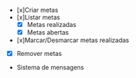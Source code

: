- [x]Criar metas
- [x]Listar metas
    - [x] Metas realizadas 
    - [x] Metas abertas
- [x]Marcar/Desmarcar metas realizadas
- [x] Remover metas
- Sistema de mensagens